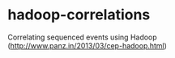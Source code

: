 hadoop-correlations
===================

Correlating sequenced events using Hadoop (http://www.panz.in/2013/03/cep-hadoop.html)